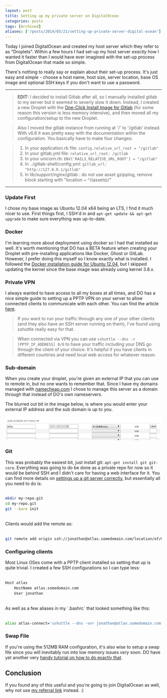 ```yaml
---
layout: post
title: Setting up my private server on DigitalOcean
categories: posts
tags: [Archived]
aliases: ['/posts/2014/03/21/setting-up-private-server-digital-ocean']
---
```


Today I joined DigitalOcean and created my host server which they refer to as "Droplets". Within a few hours I had set-up my host server *exactly* how I wanted it faster than I would have ever imagined with the set-up process from DigitalOcean that made so simple.

There's nothing to really say or explain about their set-up process. It's just easy and simple - choose a host name, host size, server location, base OS image and optional SSH keys if you don't want to use a password.

-----

> **EDIT:**
> I decided to install Gitlab after all, so I manually installed gitlab to my server but it seemed to severly slow it down. Instead, I created a new Droplet with the [One-Click Install Image for Gitlab][7] (for some reason this version is less memory intensive), and then moved all my configuration/setup to the new Droplet.

> Also I moved the gitlab instance from running at '/' to '/gitlab' instead.
> With v6.6 it was pretty easy with the documentation within the configuration. You basically have to make four changes:

> 1. In your application.rb file: `config.relative_url_root = "/gitlab"`
> 2. In your gitlab.yml file: `relative_url_root: /gitlab`
> 3. In your unicorn.rb: `ENV['RAILS_RELATIVE_URL_ROOT'] = "/gitlab"`
> 4. In ../gitlab-shell/config.yml: `gitlab_url: "http://127.0.0.1/gitlab"`
> 5. In lib/support/nginx/gitlab : do not use asset gzipping, remove block starting with "location ~ ^/(assets)/"

-----

### Update First
I chose my base image as Ubuntu 12.04 x64 being an LTS, I find it much nicer to use. First things first, I SSH'd in and `apt-get update && apt-get upgrade` to make sure everything was up-to-date.

### Docker
I'm learning more about deployment using docker so I had that installed as well. It's worth mentioning that DO has a BETA feature when creating your Droplet with pre-installing applications like Docker, Ghost or GitLab. However, I prefer doing this myself so I know exactly what is installed. I followed the [Docker installation guide for Ubuntu 12.04][1], but I skipped updating the kernel since the base image was already using kernel 3.8.x.

### Private VPN
I always wanted to have access to all my boxes at all times, and DO has a nice simple guide to setting up a PPTP VPN on your server to allow connected clients to communicate with each other. You can find the article [here][2]. 

> If you want to run your traffic through any one of your other clients (and they also have an SSH server running on them), I've found using sshuttle really easy for that.

> When connected via VPN you can use `sshuttle --dns -r [PPTP_IP_ADDRESS] 0/0` to have your traffic including your DNS go through the client of your choice. It's helpful if you have clients in different countries and need local web access for whatever reason.

### Sub-domain
When you create your droplet, you're given an external IP that you can use to remote in, but no one wants to remember that. Since I have my domains managed with [namecheap.com][3] I chose to manage this server as a domain through that instead of DO's own nameservers.

The blurred out bit in the image below, is where you would enter your external IP address and the sub domain is up to you.

![](/images/20140321/1.png)

### Git
This was probably the easiest bit, just install git: `apt-get install git git-core`.
Everything was going to do be done as a private repo for now so it would be behind SSH and I didn't care for having a web interface for it. You can find more details on [settings up a git server correctly][4], but essentially all you need to do is:

~~~ bash

mkdir my-repo.git
cd my-repo.git
git --bare init

~~~
<br>
Clients would add the remote as:

~~~ bash

git remote add origin ssh://jonathan@atlas.somedomain.com/location/of/my-repo.git

~~~

### Configuring clients
Most Linux OSes come with a PPTP client installed so setting that up is quite trivial.
I created a few SSH configurations so I can type less:

~~~ bash

Host atlas
    HostName atlas.somedomain.com
    User jonathan

~~~
<br>
As well as a few aliases in my `.bashrc` that looked something like this:

~~~ bash

alias atlas-connect='sshuttle --dns -vvr jonathan@atlas.somedomain.com 0/0'

~~~

### Swap File
If you're using the 512MB RAM configuration, it's also wise to setup a swap file since you will inevitably run into low memory issues *very* soon. DO have yet another very [handy tutorial on how to do exactly that][6].

## Conclusion
If you found any of this useful and you're going to join DigitalOcean as well, why not use [my referral link][5] instead. :)

[1]: http://docs.docker.io/en/latest/installation/ubuntulinux/
[2]: https://www.digitalocean.com/community/articles/how-to-setup-your-own-vpn-with-pptp
[3]: http://namecheap.com
[4]: http://www.git-scm.com/book/en/Git-on-the-Server-Setting-Up-the-Server
[5]: https://www.digitalocean.com/?refcode=8492838d309e
[6]: https://www.digitalocean.com/community/articles/how-to-add-swap-on-ubuntu-12-04
[7]: https://www.digitalocean.com/community/articles/how-to-use-the-gitlab-one-click-install-image-to-manage-git-repositories